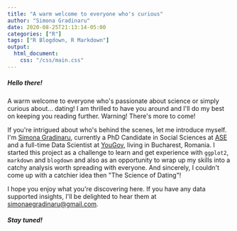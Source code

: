 ```yaml
---
title: "A warm welcome to everyone who's curious"
author: "Simona Gradinaru"
date: 2020-08-25T21:13:14-05:00
categories: ["R"]
tags: ["R Blogdown, R Markdown"]
output: 
  html_document:
    css: "/css/main.css"
---
```



##### Hello there! 

A warm welcome to everyone who's passionate about science or simply curious about... dating! I am thrilled to have you around and I'll do my best on keeping you reading further. Warning! There's more to come!

If you're intrigued about who's behind the scenes, let me introduce myself. I'm [Simona Gradinaru](https://www.linkedin.com/in/simona-gradinaru/), currently a PhD Candidate in Social Sciences at [ASE](https://www.ase.ro) and a full-time Data Scientist at [YouGov](https://today.yougov.com), living in Bucharest, Romania. I started this project as a challenge to learn and get experience with `ggplot2`, `markdown` and `blogdown` and also as an opportunity to wrap up my skills into a catchy analysis worth spreading with everyone. And sincerely, I couldn't come up with a catchier idea then "The Science of Dating"!

I hope you enjoy what you're discovering here. If you have any data supported insights, I'll be delighted to hear them at [simonaegradinaru@gmail.com](mailto:simonaegradinaru@gmail.com?subject=TheScienceofDating).

##### Stay tuned!
